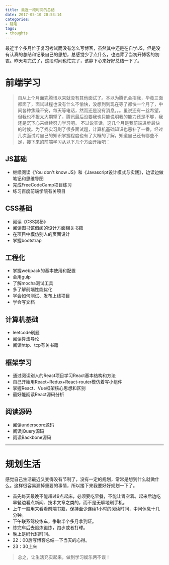 ```yaml
---
title: 最近一段时间的总结
date: 2017-05-10 20:53:14
categories:
- 随笔
tags:
- thoughts
---
```


最近半个多月忙于复习考试而没有怎么写博客，虽然其中还是在自学JS，但是没有认真的总结和记录自己的思想，总感觉少了点什么，也违背了当初开博客的初衷。昨天考完试了，这段时间也忙完了，该静下心来好好总结一下了。
<!--more-->

# 前端学习
> 自从上个月面完腾讯以来就没有其他面试了。本以为腾讯会招我，毕竟三面都面了，面试过程也没有什么不愉快，没想到到现在等了都快一个月了，中间各种焦躁不安，每天等电话，然而还是没有消息。。。虽说还有一丝希望，但我也不报太大期望了，腾讯最后没要我也只能说明我的能力还是不够，我还是沉下心来继续努力学习吧。
> 不过说实话，这几个月是我前端进步最快的时候。为了找实习刷了很多面试题，计算机基础知识也恶补了一番，经过几次面试对自己的知识掌握程度也有了大概的了解，知道自己还有哪些不足，接下来的前端学习从以下几个方面开始吧：

## JS基础
- 继续阅读《You don't know JS》和《Javascript设计模式与实践》，边读边做笔记和思维导图
- 完成FreeCodeCamp项目练习
- 练习百度前端学院有关项目

## CSS基础
- 阅读《CSS揭秘》
- 阅读图书馆借阅的设计方面相关书籍
- 在项目中模仿别人的页面设计
- 掌握bootstrap

## 工程化
- 掌握webpack的基本使用和配置
- 会用gulp
- 了解mocha测试工具
- 多了解前端性能优化
- 学会如何测试、发布上线项目
- 学会写文档

## 计算机基础
- leetcode刷题
- 阅读算法导论
- 阅读http、tcp有关书籍

## 框架学习
- 通过阅读别人的React项目学习React基本结构和方法
- 自己开始用React+Redux+React-router模仿着写小组件
- 掌握React、Vue框架核心思想和区别
- 最好能阅读React源码分析

## 阅读源码
- 阅读underscore源码
- 阅读jQuery源码
- 阅读Backbone源码
---

# 规划生活
感觉自己生活最近又变得没有节制了，没有一定的规划，常常是想到什么就做什么。这样很容易漏掉重要的事情，所以接下来我要好好规划一下了。
- 首先每天最晚不能超过9点起床，必须要吃早餐，不能让胃空着。起来后边吃早餐边看点新闻、技术文章之类的，而不是无聊地刷手机。
- 上午一般用来看看前端书籍，保持至少连续1小时的阅读时间，中间休息十几分钟。
- 下午联系驾校练车，争取半个多月拿到证。
- 练完车后去锻炼锻炼，跑步或者打球。
- 晚上是码代码时间。
- 22：00后写博客总结一下当天的心得。
- 23：30上床

> 总之，让生活充实起来，做到学习娱乐两不误！
